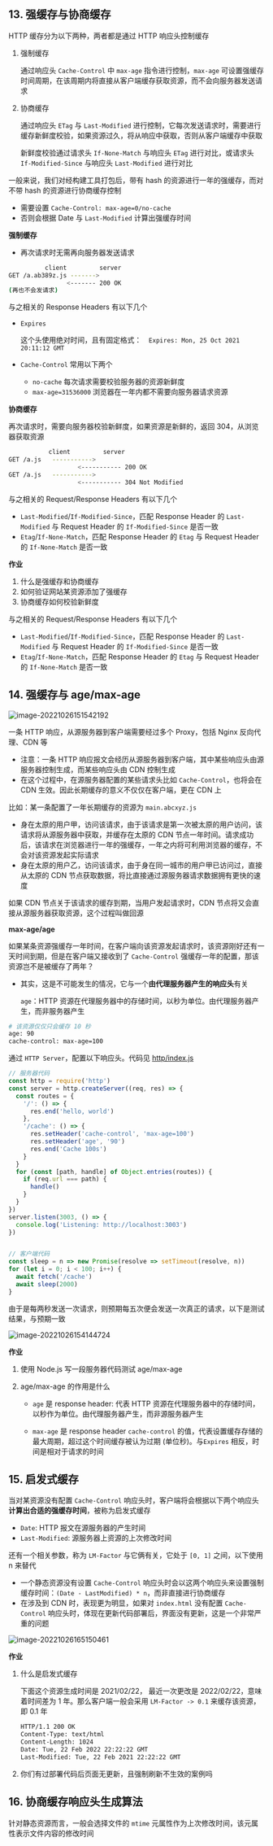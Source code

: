 ## 13. 强缓存与协商缓存

HTTP 缓存分为以下两种，两者都是通过 HTTP 响应头控制缓存

1. 强制缓存

   通过响应头 `Cache-Control` 中 `max-age` 指令进行控制，`max-age` 可设置强缓存时间周期，在该周期内将直接从客户端缓存获取资源，而不会向服务器发送请求

2. 协商缓存

   通过响应头 `ETag` 与 `Last-Modified` 进行控制，它每次发送请求时，需要进行缓存新鲜度校验，如果资源过久，将从响应中获取，否则从客户端缓存中获取

   新鲜度校验通过请求头 `If-None-Match` 与响应头 `ETag` 进行对比，或请求头 `If-Modified-Since` 与响应头 `Last-Modified` 进行对比

一般来说，我们对经构建工具打包后，带有 hash 的资源进行一年的强缓存，而对不带 hash 的资源进行协商缓存控制

- 需要设置 `Cache-Control: max-age=0/no-cache`
- 否则会根据 Date 与 `Last-Modified` 计算出强缓存时间

**强制缓存**

- 再次请求时无需再向服务器发送请求

```bash
          client         server
GET /a.ab389z.js ------->
                <------- 200 OK
(再也不会发请求)
```

与之相关的 Response Headers 有以下几个

- `Expires`

  这个头使用绝对时间，且有固定格式：`  Expires: Mon, 25 Oct 2021 20:11:12 GMT`

- `Cache-Control` 常用以下两个

  - `no-cache` 每次请求需要校验服务器的资源新鲜度
  - `max-age=31536000` 浏览器在一年内都不需要向服务器请求资源

**协商缓存**

再次请求时，需要向服务器校验新鲜度，如果资源是新鲜的，返回 304，从浏览器获取资源

```bash
           client         server
GET /a.js   ----------->
                   <----------- 200 OK
GET /a.js   ----------->
                   <----------- 304 Not Modified
```

与之相关的 Request/Response Headers 有以下几个

- `Last-Modified`/`If-Modified-Since`，匹配 Response Header 的 `Last-Modified` 与 Request Header 的 `If-Modified-Since` 是否一致
- `Etag`/`If-None-Match`，匹配 Response Header 的 `Etag` 与 Request Header 的 `If-None-Match` 是否一致

**作业**

1. 什么是强缓存和协商缓存
2. 如何验证网站某资源添加了强缓存
3. 协商缓存如何校验新鲜度

与之相关的 Request/Response Headers 有以下几个

- `Last-Modified`/`If-Modified-Since`，匹配 Response Header 的 `Last-Modified` 与 Request Header 的 `If-Modified-Since` 是否一致
- `Etag`/`If-None-Match`，匹配 Response Header 的 `Etag` 与 Request Header 的 `If-None-Match` 是否一致

## 14. 强缓存与 age/max-age

![image-20221026151542192](https://gitee.com/lilyn/pic/raw/master/lagoulearn-img/image-20221026151542192.png)

一条 HTTP 响应，从源服务器到客户端需要经过多个 Proxy，包括 Nginx 反向代理、CDN 等

- 注意：一条 HTTP 响应报文会经历从源服务器到客户端，其中某些响应头由源服务器控制生成，而某些响应头由 CDN 控制生成
- 在这个过程中，在源服务器配置的某些请求头比如 `Cache-Control`，也将会在 CDN 生效。因此长期缓存的意义不仅仅在客户端，更在 CDN 上

比如：某一条配置了一年长期缓存的资源为 `main.abcxyz.js`

- 身在太原的用户甲，访问该请求，由于该请求是第一次被太原的用户访问，该请求将从源服务器中获取，并缓存在太原的 CDN 节点一年时间。请求成功后，该请求在浏览器进行一年的强缓存，一年之内将可利用浏览器的缓存，不会对该资源发起实际请求
- 身在太原的用户乙，访问该请求，由于身在同一城市的用户甲已访问过，直接从太原的 CDN 节点获取数据，将比直接通过源服务器请求数据拥有更快的速度

如果 CDN 节点关于该请求的缓存到期，当用户发起请求时，CDN 节点将又会直接从源服务器获取资源，这个过程叫做回源

**max-age/age**

如果某条资源强缓存一年时间，在客户端向该资源发起请求时，该资源刚好还有一天时间到期，但是在客户端又接收到了 `Cache-Control` 强缓存一年的配置，那该资源岂不是被缓存了两年？

- 其实，这是不可能发生的情况，它与一个**由代理服务器产生的响应头**有关

  `age`：HTTP 资源在代理服务器中的存储时间，以秒为单位。由代理服务器产生，而非服务器产生

```bash
# 该资源仅仅只会缓存 10 秒
age: 90
cache-control: max-age=100
```

通过 `HTTP Server`，配置以下响应头。代码见 [http/index.js](https://github.com/shfshanyue/node-examples/blob/master/http/index.js)

```js
// 服务器代码
const http = require('http')
const server = http.createServer((req, res) => {
  const routes = {
    '/': () => {
      res.end('hello, world')
    },
    '/cache': () => {
      res.setHeader('cache-control', 'max-age=100')
      res.setHeader('age', '90')
      res.end('Cache 100s')
    }
  }
  for (const [path, handle] of Object.entries(routes)) {
    if (req.url === path) {
      handle()
    }
  }
})
server.listen(3003, () => {
  console.log('Listening: http://localhost:3003')
})


// 客户端代码
const sleep = n => new Promise(resolve => setTimeout(resolve, n))
for (let i = 0; i < 100; i++) {
  await fetch('/cache')
  await sleep(2000)
}
```

由于是每两秒发送一次请求，则预期每五次便会发送一次真正的请求，以下是测试结果，与预期一致

![image-20221026154144724](https://gitee.com/lilyn/pic/raw/master/lagoulearn-img/image-20221026154144724.png)

**作业**

1. 使用 Node.js 写一段服务器代码测试 age/max-age

2. age/max-age 的作用是什么

   - `age` 是 response header: 代表 HTTP 资源在代理服务器中的存储时间，以秒作为单位。由代理服务器产生，而非源服务器产生

   - `max-age` 是 response header `cache-control` 的值，代表设置缓存存储的最大周期，超过这个时间缓存被认为过期 (单位秒)。与`Expires` 相反，时间是相对于请求的时间

## 15. 启发式缓存

当对某资源没有配置 `Cache-Control` 响应头时，客户端将会根据以下两个响应头**计算出合适的强缓存时间**，被称为启发式缓存

- `Date`: HTTP 报文在源服务器的产生时间
- `Last-Modified`: 源服务器上资源的上次修改时间

还有一个相关参数，称为 `LM-Factor` 与它俩有关，它处于 `[0, 1]` 之间，以下使用 n 来替代

- 一个静态资源没有设置 `Cache-Control` 响应头时会以这两个响应头来设置强制缓存时间：`(Date - LastModified) * n`，而非直接进行协商缓存
- 在涉及到 CDN 时，表现更为明显，如果对 `index.html` 没有配置 `Cache-Control` 响应头时，体现在更新代码部署后，界面没有更新，这是一个非常严重的问题



![image-20221026165150461](https://gitee.com/lilyn/pic/raw/master/lagoulearn-img/image-20221026165150461.png)

**作业**

1. 什么是启发式缓存

   下面这个资源生成时间是 2021/02/22， 最近一次更改是 2022/02/22，意味着时间差为 1 年。那么客户端一般会采用 `LM-Factor -> 0.1` 来缓存该资源，即 0.1 年

   ```bash
   HTTP/1.1 200 OK
   Content-Type: text/html
   Content-Length: 1024
   Date: Tue, 22 Feb 2022 22:22:22 GMT
   Last-Modified: Tue, 22 Feb 2021 22:22:22 GMT
   ```

2. 你们有过部署代码后页面无更新，且强制刷新不生效的案例吗

## 16. 协商缓存响应头生成算法

针对静态资源而言，一般会选择文件的 `mtime` 元属性作为上次修改时间，该元属性表示文件内容的修改时间